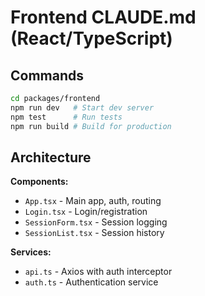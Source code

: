 # Frontend CLAUDE.md (React/TypeScript)

## Commands
```bash
cd packages/frontend
npm run dev   # Start dev server
npm test      # Run tests
npm run build # Build for production
```

## Architecture

**Components:**
- `App.tsx` - Main app, auth, routing
- `Login.tsx` - Login/registration
- `SessionForm.tsx` - Session logging
- `SessionList.tsx` - Session history

**Services:**
- `api.ts` - Axios with auth interceptor
- `auth.ts` - Authentication service
